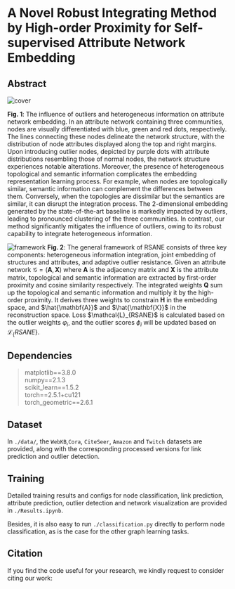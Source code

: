 # A Novel Robust Integrating Method by High-order Proximity for Self-supervised Attribute Network Embedding

## Abstract
![cover](https://github.com/user-attachments/assets/8eb483ec-230b-446c-8016-82f94914a8c1)

**Fig. 1**: The influence of outliers and heterogeneous information on attribute network embedding. In an attribute network containing three communities, nodes are visually differentiated with blue, green and red dots, respectively. The lines connecting these nodes delineate the network structure, with the distribution of node attributes displayed along the top and right margins. Upon introducing outlier nodes, depicted by purple dots with attribute distributions resembling those of normal nodes, the network structure experiences notable alterations. Moreover, the presence of heterogeneous topological and semantic information complicates the embedding representation learning process. For example, when nodes are topologically similar, semantic information can complement the differences between them. Conversely, when the topologies are dissimilar but the semantics are similar, it can disrupt the integration process. The 2-dimensional embedding generated by the state-of-the-art baseline is markedly impacted by outliers, leading to pronounced clustering of the three communities. In contrast, our method significantly mitigates the influence of outliers, owing to its robust capability to integrate heterogeneous information.



![framework](https://github.com/user-attachments/assets/50c20bd0-14ed-4b94-8cd4-348dc6829c7a)
**Fig. 2**: The general framework of RSANE consists of three key components: heterogeneous information integration, joint embedding of structures and attributes, and adaptive outlier resistance. Given an attribute network $\mathcal{G}=(\mathbf{A},\mathbf{X})$ where $\mathbf{A}$ is the adjacency matrix and $\mathbf{X}$ is the attribute matrix, topological and semantic information are extracted by first-order proximity and cosine similarity respectively. The integrated weights $\mathbf{Q}$ sum up the topological and semantic information and multiply it by the high-order proximity. It derives three weights to constrain $\mathbf{H}$ in the embedding space, and $\hat{\mathbf{A}}$ and $\hat{\mathbf{X}}$ in the reconstruction space. Loss $\mathcal{L}\_{RSANE\}$ is calculated based on the outlier weights $\varphi_i$, and the outlier scores $\phi_i$ will be updated based on $\mathcal{L}_\{RSANE\}$.

## Dependencies

> matplotlib==3.8.0<br>
numpy==2.1.3<br>
scikit_learn==1.5.2<br>
torch==2.5.1+cu121<br>
torch_geometric==2.6.1


## Dataset
In `./data/`, the `WebKB`,`Cora`, `CiteSeer`, `Amazon` and `Twitch` datasets are provided, along with the corresponding processed versions for link prediction and outlier detection.


## Training
Detailed training results and configs for node classification, link prediction, attribute prediction, outlier detection and network visualization are provided in `./Results.ipynb`.

Besides, it is also easy to run `./classification.py` directly to perform node classification, as is the case for the other graph learning tasks.


## Citation
If you find the code useful for your research, we kindly request to consider citing our work:
>
